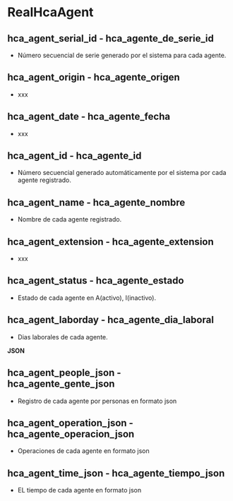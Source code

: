 # RealHcaAgent

## hca_agent_serial_id - hca_agente_de_serie_id
* Número secuencial de serie generado por el sistema para cada agente. 

## hca_agent_origin - hca_agente_origen
* xxx

## hca_agent_date - hca_agente_fecha
* xxx

## hca_agent_id - hca_agente_id
* Número secuencial generado automáticamente por el sistema por cada agente registrado. 

## hca_agent_name - hca_agente_nombre
* Nombre de cada agente registrado.

## hca_agent_extension - hca_agente_extension
* xxx

## hca_agent_status - hca_agente_estado
* Estado de cada agente en A(activo), I(inactivo).

## hca_agent_laborday - hca_agente_dia_laboral
* Dias laborales de cada agente.
    

__JSON__
 

## hca_agent_people_json - hca_agente_gente_json
* Registro de cada agente por personas en formato json

## hca_agent_operation_json - hca_agente_operacion_json
* Operaciones de cada agente en formato json

## hca_agent_time_json - hca_agente_tiempo_json
* EL tiempo de cada agente en formato json




